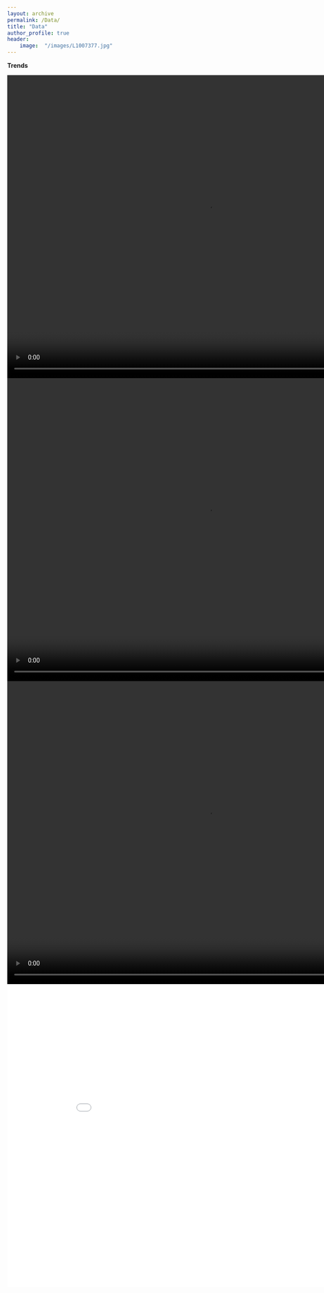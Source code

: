 ```yaml
---
layout: archive
permalink: /Data/
title: "Data"
author_profile: true
header:
	image:  "/images/L1007377.jpg"
---
```

 
<dl>
	<dt><b>Trends</b></dt>
 </dl>
 <video src="/images/disparity_ratio_mathgap.mp4" width="920" height="700" autoplay loop>  </video>
 <video src="/images/disparity_ratio_mathgap_hispanic.mp4" width="920" height="700" autoplay loop>  </video>
 <video src="/images/disparity_ratio_mathgap_asian.mp4" width="920" height="700" autoplay loop>  </video>
 <iframe src="/images/agedepen.html"  width="920" height="700" name="targetframe" allowTransparency="true" scrolling="yes" frameborder="0" frameborder="0" allow="accelerometer; autoplay"></iframe>

